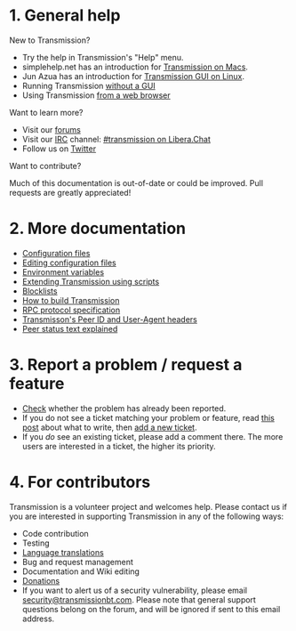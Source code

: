 # 1. General help #
New to Transmission?
  * Try the help in Transmission's "Help" menu.
  * simplehelp.net has an introduction for [Transmission on Macs](https://www.simplehelp.net/2008/07/17/how-to-use-transmission-as-your-bittorrent-client-os-x/).
  * Jun Azua has an introduction for [Transmission GUI on Linux](https://www.junauza.com/2009/01/how-to-use-bittorrent-in-linux.html).
  * Running Transmission [without a GUI](./Headless-Usage.md)
  * Using Transmission [from a web browser](./Web-Interface.md)

Want to learn more?
  * Visit our [forums](https://forum.transmissionbt.com)
  * Visit our [IRC](https://en.wikipedia.org/wiki/IRC) channel: [#transmission on Libera.Chat](https://irc.libera.chat/transmission)
  * Follow us on [Twitter](https://twitter.com/transmissionbt)

Want to contribute?

Much of this documentation is out-of-date or could be improved. Pull requests are greatly appreciated!

# 2. More documentation #
 * [Configuration files](./Configuration-Files.md)
 * [Editing configuration files](./Editing-Configuration-Files.md)
 * [Environment variables](Environment-Variables.md)
 * [Extending Transmission using scripts](./Scripts.md)
 * [Blocklists](./Blocklists.md)
 * [How to build Transmission](Building-Transmission.md)
 * [RPC protocol specification](rpc-spec.md)
 * [Transmisson's Peer ID and User-Agent headers](Peer-ID-and-User-Agent.md)
 * [Peer status text explained](Peer-Status-Text.md)

# 3. Report a problem / request a feature #
  * [Check](https://github.com/transmission/transmission/issues) whether the problem has already been reported.
  * If you do not see a ticket matching your problem or feature, read [this post](https://forum.transmissionbt.com/viewtopic.php?f=1&t=3274) about what to write, then [add a new ticket](https://github.com/transmission/transmission/issues/new).
  * If you _do_ see an existing ticket, please add a comment there. The more users are interested in a ticket, the higher its priority.

# 4. For contributors #
Transmission is a volunteer project and welcomes help.
Please contact us if you are interested in supporting Transmission in any of the following ways:

  * Code contribution
  * Testing
  * [Language translations](Translating)
  * Bug and request management
  * Documentation and Wiki editing
  * [Donations](https://transmissionbt.com/donate/)
  * If you want to alert us of a security vulnerability, please email security@transmissionbt.com. Please note that general support questions belong on the forum, and will be ignored if sent to this email address.
